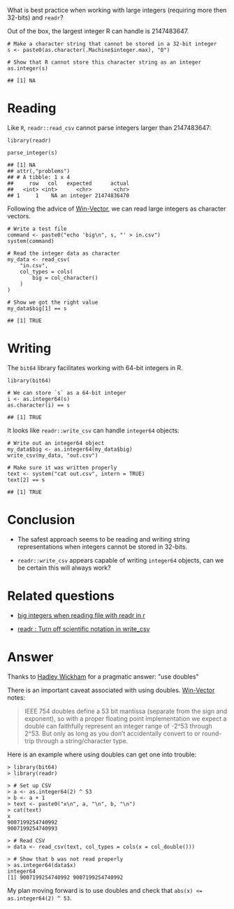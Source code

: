 What is best practice when working with large integers (requiring more
then 32-bits) and `readr`?

Out of the box, the largest integer R can handle is 2147483647.

    # Make a character string that cannot be stored in a 32-bit integer
    s <- paste0(as.character(.Machine$integer.max), "0")

    # Show that R cannot store this character string as an integer
    as.integer(s)

    ## [1] NA

Reading
=======

Like `R`, `readr::read_csv` cannot parse integers larger than
2147483647:

    library(readr)

    parse_integer(s)

    ## [1] NA
    ## attr(,"problems")
    ## # A tibble: 1 x 4
    ##     row   col   expected      actual
    ##   <int> <int>      <chr>       <chr>
    ## 1     1    NA an integer 21474836470

Following the advice of
[Win-Vector](http://www.win-vector.com/blog/2015/06/r-in-a-64-bit-world/),
we can read large integers as character vectors.

    # Write a test file
    command <- paste0("echo 'big\n", s, "' > in.csv")
    system(command)

    # Read the integer data as character
    my_data <- read_csv(
        "in.csv",
        col_types = cols(
            big = col_character()
        )
    )

    # Show we got the right value
    my_data$big[1] == s

    ## [1] TRUE

Writing
=======

The `bit64` library facilitates working with 64-bit integers in R.

    library(bit64)

    # We can store `s` as a 64-bit integer
    i <- as.integer64(s)
    as.character(i) == s

    ## [1] TRUE

It looks like `readr::write_csv` can handle `integer64` objects:

    # Write out an integer64 object
    my_data$big <- as.integer64(my_data$big)
    write_csv(my_data, "out.csv")

    # Make sure it was written properly
    text <- system("cat out.csv", intern = TRUE)
    text[2] == s

    ## [1] TRUE

Conclusion
==========

-   The safest approach seems to be reading and writing string
    representations when integers cannot be stored in 32-bits.

-   `readr::write_csv` appears capable of writing `integer64` objects,
    can we be certain this will always work?

Related questions
=================

-   [big integers when reading file with readr in
    r](http://stackoverflow.com/questions/38894729/big-integers-when-reading-file-with-readr-in-r)

-   [readr : Turn off scientific notation in
    write\_csv](http://stackoverflow.com/questions/30341140/readr-turn-off-scientific-notation-in-write-csv)
    
Answer
======

Thanks to [Hadley Wickham](https://twitter.com/hadleywickham/status/781878063814414336) for a pragmatic answer: "use doubles"

There is an important caveat associated with using doubles. [Win-Vector](http://www.win-vector.com/blog/2015/06/r-in-a-64-bit-world/) notes:

> IEEE 754 doubles define a 53 bit mantissa (separate from the sign and exponent), so with a proper floating point implementation we expect a double can faithfully represent an integer range of -2^53 through 2^53. But only as long as you don’t accidentally convert to or round-trip through a string/character type.

Here is an example where using doubles can get one into trouble:

    > library(bit64)
    > library(readr)
    
    > # Set up CSV
    > a <- as.integer64(2) ^ 53
    > b <- a + 1
    > text <- paste0("x\n", a, "\n", b, "\n")
    > cat(text)
    x
    9007199254740992
    9007199254740993
    
    > # Read CSV
    > data <- read_csv(text, col_types = cols(x = col_double()))
    
    > # Show that b was not read properly
    > as.integer64(data$x)
    integer64
    [1] 9007199254740992 9007199254740992

My plan moving forward is to use doubles and check that `abs(x) <= as.integer64(2) ^ 53`.
